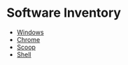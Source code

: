 # Software Inventory

- [Windows](software/windows.md)
- [Chrome](software/chrome.md)
- [Scoop](software/scoop.md)
- [Shell](software/shell.md)
